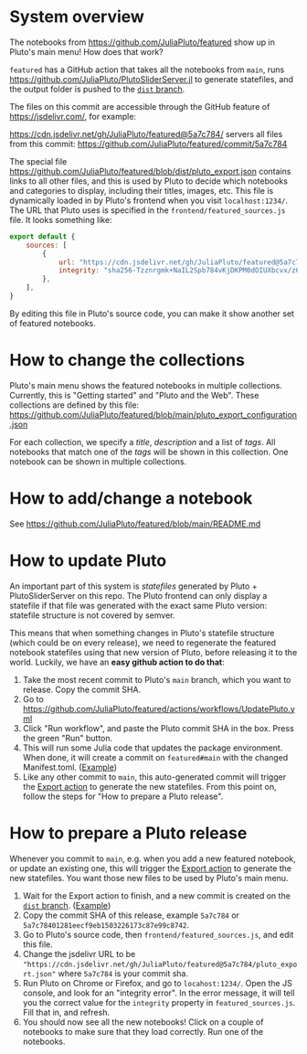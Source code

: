 # System overview

The notebooks from https://github.com/JuliaPluto/featured show up in Pluto's main menu! How does that work?

`featured` has a GitHub action that takes all the notebooks from `main`, runs https://github.com/JuliaPluto/PlutoSliderServer.jl to generate statefiles, and the output folder is pushed to the [`dist` branch](https://github.com/JuliaPluto/featured/tree/dist).

The files on this commit are accessible through the GitHub feature of https://jsdelivr.com/, for example:

https://cdn.jsdelivr.net/gh/JuliaPluto/featured@5a7c784/ servers all files from this commit: https://github.com/JuliaPluto/featured/commit/5a7c784

The special file https://github.com/JuliaPluto/featured/blob/dist/pluto_export.json contains links to all other files, and this is used by Pluto to decide which notebooks and categories to display, including their titles, images, etc. This file is dynamically loaded in by Pluto's frontend when you visit `localhost:1234/`. The URL that Pluto uses is specified in the `frontend/featured_sources.js` file. It looks something like:

```js
export default {
    sources: [
        {
            url: "https://cdn.jsdelivr.net/gh/JuliaPluto/featured@5a7c784/pluto_export.json",
            integrity: "sha256-Tzznrgmk+NaIL2Spb784vKjDKPM0dOIUXbcvx/z6IBQ=",
        },
    ],
}
```

By editing this file in Pluto's source code, you can make it show another set of featured notebooks.

# How to change the collections

Pluto's main menu shows the featured notebooks in multiple collections. Currently, this is "Getting started" and "Pluto and the Web". These collections are defined by this file: https://github.com/JuliaPluto/featured/blob/main/pluto_export_configuration.json

For each collection, we specify a *title*, *description* and a list of *tags*. All notebooks that match one of the *tags* will be shown in this collection. One notebook can be shown in multiple collections.

# How to add/change a notebook

See https://github.com/JuliaPluto/featured/blob/main/README.md

# How to update Pluto

An important part of this system is *statefiles* generated by Pluto + PlutoSliderServer on this repo. The Pluto frontend can only display a statefile if that file was generated with the exact same Pluto version: statefile structure is not covered by semver.

This means that when something changes in Pluto's statefile structure (which could be on every release), we need to regenerate the featured notebook statefiles using that new version of Pluto, before releasing it to the world. Luckily, we have an **easy github action to do that**:

1. Take the most recent commit to Pluto's `main` branch, which you want to release. Copy the commit SHA.
2. Go to https://github.com/JuliaPluto/featured/actions/workflows/UpdatePluto.yml
3. Click "Run workflow", and paste the Pluto commit SHA in the box. Press the green "Run" button.
4. This will run some Julia code that updates the package environment. When done, it will create a commit on `featured#main` with the changed Manifest.toml. ([Example](https://github.com/JuliaPluto/featured/commit/2ecdf70e80bc6d93de953b9ea823bed52e449932)) 
5. Like any other commit to `main`, this auto-generated commit will trigger the [Export action](https://github.com/JuliaPluto/featured/actions/workflows/Export.yml) to generate the new statefiles. From this point on, follow the steps for "How to prepare a Pluto release".

# How to prepare a Pluto release

Whenever you commit to `main`, e.g. when you add a new featured notebook, or update an existing one, this will trigger the [Export action](https://github.com/JuliaPluto/featured/actions/workflows/Export.yml) to generate the new statefiles. You want those new files to be used by Pluto's main menu.

1. Wait for the Export action to finish, and a new commit is created on the [`dist` branch](https://github.com/JuliaPluto/featured/tree/dist). ([Example](https://github.com/JuliaPluto/featured/commit/5a7c784))
2. Copy the commit SHA of this release, example `5a7c784` or `5a7c78401281eecf9eb1503226173c87e99c8742`.
3. Go to Pluto's source code, then `frontend/featured_sources.js`, and edit this file.
4. Change the jsdelivr URL to be `"https://cdn.jsdelivr.net/gh/JuliaPluto/featured@5a7c784/pluto_export.json"` where `5a7c784` is your commit sha.
5. Run Pluto on Chrome or Firefox, and go to `locahost:1234/`. Open the JS console, and look for an "integrity error". In the error message, it will tell you the correct value for the `integrity` property in `featured_sources.js`. Fill that in, and refresh.
6. You should now see all the new notebooks! Click on a couple of notebooks to make sure that they load correctly. Run one of the notebooks.


